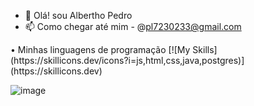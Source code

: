 - 👋 Olá! sou Albertho Pedro
- 📫 Como chegar até mim - @pl7230233@gmail.com


<div>
  • Minhas linguagens de programação
  [![My Skills](https://skillicons.dev/icons?i=js,html,css,java,postgres)](https://skillicons.dev)
</div>




![image](https://github.com/user-attachments/assets/206f4584-e938-46e9-ac7e-a4b305aecb60)
